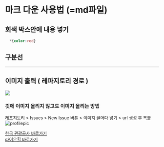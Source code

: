 # 마크 다운 사용법 (=md파일)

## 회색 박스안에 내용 넣기
```css
  *{color:red}
```
## 구분선
------------------------------
## 이미지 출력 ( 레파지토리 경로 )
<img src="/img/icon.jpg">

### 깃에 이미지 올리지 않고도 이미지 올리는 방법
레포지토리 > Issues > New Issue 버튼 > 이미지 끌어다 넣기 > url 생성 후 복붙<br>
![profilepic](https://github.com/6bjs4112/git-project/assets/133857196/333c6ee8-9fac-4a90-baa3-b812fe60f7a4)

<a href="https://6bjs4112.github.io/git-project/clone">한국 관광공사 바로가기</a>
<br>
<a href="https://6bjs4112.github.io/git-project/LionHill">라이온힐 바로가기</a>
